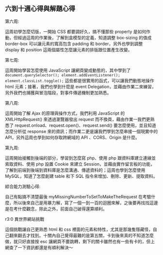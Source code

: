 ## 六到十週心得與解題心得

第六周:

這周初學怎麼切版，一開始 CSS 都要調好久，搞不懂那些 property 是如何作動，但經過這周的作業後，了解到盒模型的定義，知道調整 box-sizing 的值成 border-box 可以讓元素的寬高包含 padding 和 border，另外也學到調整 display 和 position 這兩個屬性怎麼讓元素的排版跟位置產生改變。

第七周:

這周開始學習怎麼使用 JavaScript 讓網頁變成動態的，其中學到了 `document.querySelector(); element.addEventListener(); element.classList.toggle();` 這些都是很實用的函式，可以讓我們動態地操作 html 元素；接著，我們也學到什麼是 event Delegation，並藉由作業二來練習，另外我們也捕獲與冒泡階段，對事件傳遞機制更加熟悉。

第八周:

這周開始了解 Ajax 的原理與操作方式，我們利用 JavaScript 的 XMLHttpRequest() 來透過瀏覽器發出 request 而不換頁，藉由作業一我們更熟悉了 request.onload、request.open()、request.send() 要怎麼使用，並且知道怎麼分析從 response 來的資訊；而作業二更是讓我們學到怎麼串接一個現實中的 API，另外這周也學到如何存取跨網域的 API 、CORS、Origin 是什麼。

第九周:

這周開始接觸到後端的部分，學習到怎麼寫 php、使用 php 跟資料庫建立連線並索取資料、使用 php 設置 Cookie 來建立 Session，並藉由實作留言板的功能，了解到前端到後端到資料庫是怎麼溝通、傳遞資料的；這周也學到怎麼使用 MySQL，知道了怎麼創建 table 和下 SQL 指令來增加、刪除、更新、提取資料。

綜合能力測驗心得:

自己有點搞不清楚最後 myMissingNumberToSetToMakeTheRequest 在考驗什麼，所以後來自己是用暴力解，寫了一個一到一百的迴圈來解，之後要再找找這邊是在考什麼觀念，除此之外，前面自己破得還算順利。

r3:0 異世界網站挑戰

這個挑戰讓自己更熟悉 html 和 css 裡面的元素和特性，尤其是那幾隻隱藏怪，自己翻來翻去才找到。十關內自己覺得最難的是第五關，卡到後來真的不知道怎麼做，就只好直接按 esc 讓網頁不要跳轉，剩下的關卡雖然也有一些有卡的，但上網查了一下資訊都還是有順利解決～
